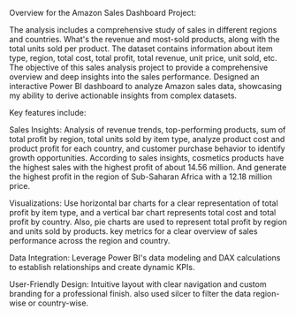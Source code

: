 Overview for the Amazon Sales Dashboard Project: 

The analysis includes a comprehensive study of sales in different regions and countries. 
What's the revenue and most-sold products, along with the total units sold per product.
The dataset contains information about item type, region, total cost, total profit, 
total revenue, unit price, unit sold, etc. The objective of this sales analysis project 
to provide a comprehensive overview and deep insights into the sales performance.
Designed an interactive Power BI dashboard to analyze Amazon sales data, showcasing 
my ability to derive actionable insights from complex datasets. 

Key features include:

Sales Insights: Analysis of revenue trends, top-performing products, sum of total profit by region, 
total units sold by item type, analyze product cost and product profit for each country, 
and customer purchase behavior to identify growth opportunities. According to sales insights, 
cosmetics products have the highest sales with the highest profit of about 14.56 million. 
And generate the highest profit in the region of Sub-Saharan Africa with a 12.18 million price.

Visualizations: Use horizontal bar charts for a clear representation of total profit by item type, 
and a vertical bar chart represents total cost and total profit by country. Also, pie charts are used to 
represent total profit by region and units sold by products. key metrics for a clear overview of 
sales performance across the region and country.

Data Integration: Leverage Power BI's data modeling and DAX calculations to establish relationships and 
create dynamic KPIs.

User-Friendly Design: Intuitive layout with clear navigation and custom branding for a professional finish. 
also used silcer to filter the data region-wise or country-wise.
